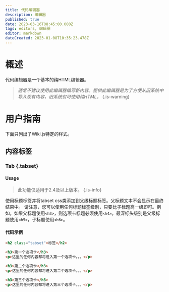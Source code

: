 ```yaml
---
title: 代码编辑器
description: 编辑器
published: true
date: 2023-03-16T08:45:00.000Z
tags: editors, 编辑器
editor: markdown
dateCreated: 2023-01-08T10:35:23.478Z
---
```


# 概述

代码编辑器是一个基本的纯HTML编辑器。

> *通常不建议使用此编辑器编写新内容。提供此编辑器是为了方便从旧系统中导入现有内容，旧系统仅可使用纯HTML。*
{.is-warning}

# 用户指南

下面只列出了Wiki.js特定的样式。

## 内容标签

### Tab {.tabset}

#### Usage

> 此功能仅适用于2.4及以上版本。
{.is-info}

使用标题标签并将tabset css类添加到父级标题标签。父标题文本不会显示在最终结果中。
请注意，您可以使用任何标题标签级别，只要比子标题高一级即可。例如，如果父标题使用`<h3>`，则选项卡标题必须使用`<h4>`。最深标头级别是父级标题使用`<h5>`，子标题使用`<h6>`。

#### 代码示例

```html
<h2 class="tabset">标签</h2>

<h3>第一个选项卡</h3>
<p>这里的任何内容都将进入第一个选项卡。。。</p>

<h3>第二个选项卡</h3>
<p>这里的任何内容都将进入第二个选项卡。。。</p>

<h3>第三个选项卡</h3>
<p>这里的任何内容都将进入第三个选项卡。。。</p>
```